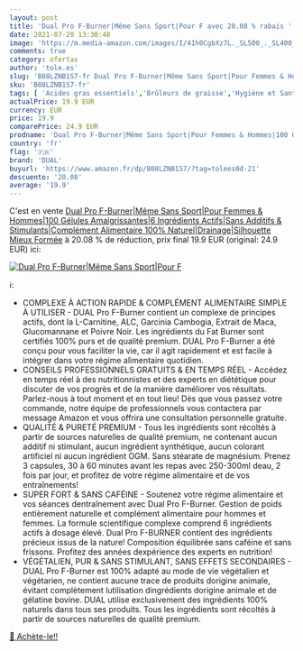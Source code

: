 ```yaml
---
layout: post
title: 'Dual Pro F-Burner|Même Sans Sport|Pour F avec 20.08 % rabais '
date: 2021-07-20 13:30:48
image: 'https://m.media-amazon.com/images/I/41h0CgbXz7L._SL500_._SL400_.jpg'
comments: true
category: ofertas
author: 'tole.es'
slug: 'B08LZNB1S7-fr Dual Pro F-Burner|Même Sans Sport|Pour Femmes & Hommes|100...'
sku: 'B08LZNB1S7-fr'
tags: [ 'Acides gras essentiels','Brûleurs de graisse','Hygiène et Santé','Vitamines, minéraux et compléments','dual', ]
actualPrice: 19.9 EUR
currency: EUR
price: 19.9
comparePrice: 24.9 EUR
prodname: 'Dual Pro F-Burner|Même Sans Sport|Pour Femmes & Hommes|100 Gélules Amaigrissantes|6 Ingrédients Actifs|Sans Additifs & Stimulants|Complément Alimentaire 100% Naturel|Drainage|Silhouette Mieux Formée'
country: 'fr'
flag: '🇫🇷'
brand: 'DUAL'
buyurl: 'https://www.amazon.fr/dp/B08LZNB1S7/?tag=tolees0d-21'
descuento: '20.08'
average: '19.9'
---
```


C'est en vente [Dual Pro F-Burner|Même Sans Sport|Pour Femmes & Hommes|100 Gélules Amaigrissantes|6 Ingrédients Actifs|Sans Additifs & Stimulants|Complément Alimentaire 100% Naturel|Drainage|Silhouette Mieux Formée](https://www.amazon.fr/dp/B08LZNB1S7/?tag=tolees0d-21)  à  20.08 % de réduction, prix final  19.9 EUR (original: 24.9 EUR) ici:

[![Dual Pro F-Burner|Même Sans Sport|Pour F](https://m.media-amazon.com/images/I/41h0CgbXz7L._SL500_._SL400_.jpg)](https://www.amazon.fr/dp/B08LZNB1S7/?tag=tolees0d-21)

ℹ️:

- COMPLEXE À ACTION RAPIDE & COMPLÉMENT ALIMENTAIRE SIMPLE À UTILISER - DUAL Pro F-Burner contient un complexe de principes actifs, dont la L-Carnitine, ALC, Garcinia Cambogia, Extrait de Maca, Glucomannane et Poivre Noir. Les ingrédients du Fat Burner sont certifiés 100% purs et de qualité premium. DUAL Pro F-Burner a été conçu pour vous faciliter la vie, car il agit rapidement et est facile à intégrer dans votre régime alimentaire quotidien.
- CONSEILS PROFESSIONNELS GRATUITS & EN TEMPS RÉEL - Accédez en temps réel à des nutritionnistes et des experts en diététique pour discuter de vos progrès et de la manière daméliorer vos résultats. Parlez-nous à tout moment et en tout lieu! Dès que vous passez votre commande, notre équipe de professionnels vous contactera par message Amazon et vous offrira une consultation personnelle gratuite.
- QUALITÉ & PURETÉ PREMIUM - Tous les ingrédients sont récoltés à partir de sources naturelles de qualité premium, ne contenant aucun additif ni stimulant, aucun ingrédient synthétique, aucun colorant artificiel ni aucun ingrédient OGM. Sans stéarate de magnésium. Prenez 3 capsules, 30 à 60 minutes avant les repas avec 250-300ml deau, 2 fois par jour, et profitez de votre régime alimentaire et de vos entraînements!
- SUPER FORT & SANS CAFÉINE - Soutenez votre régime alimentaire et vos séances dentraînement avec Dual Pro F-Burner. Gestion de poids entièrement naturelle et complément alimentaire pour hommes et femmes. La formule scientifique complexe comprend 6 ingrédients actifs à dosage élevé. Dual Pro F-BURNER contient des ingrédients précieux issus de la nature! Composition équilibrée sans caféine et sans frissons. Profitez des années dexpérience des experts en nutrition!
- VÉGÉTALIEN, PUR & SANS STIMULANT, SANS EFFETS SECONDAIRES - DUAL Pro F-Burner est 100% adapté au mode de vie végétalien et végétarien, ne contient aucune trace de produits dorigine animale, évitant complètement lutilisation dingrédients dorigine animale et de gélatine bovine. DUAL utilise exclusivement des ingrédients 100% naturels dans tous ses produits. Tous les ingrédients sont récoltés à partir de sources naturelles de qualité premium.

[🛒 Achète-le!!](https://www.amazon.fr/dp/B08LZNB1S7/?tag=tolees0d-21)
